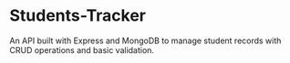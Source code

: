 # Students-Tracker
An API built with Express and MongoDB to manage student records with CRUD operations and basic validation.

